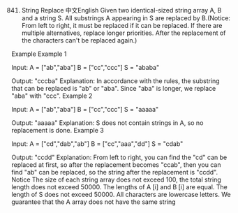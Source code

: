841. String Replace
中文English
Given two identical-sized string array A, B and a string S. All substrings A appearing in S are replaced by B.(Notice: From left to right, it must be replaced if it can be replaced. If there are multiple alternatives, replace longer priorities. After the replacement of the characters can't be replaced again.)

Example
Example 1

Input:
A = ["ab","aba"]
B = ["cc","ccc"]
S = "ababa"

Output: "cccba"
Explanation: In accordance with the rules, the substring that can be replaced is "ab" or "aba". Since "aba" is longer, we replace "aba" with "ccc". 
Example 2

Input:
A = ["ab","aba"]
B = ["cc","ccc"]
S = "aaaaa"

Output: "aaaaa"
Explanation: S does not contain strings in A, so no replacement is done.
Example 3

Input:
A = ["cd","dab","ab"]
B = ["cc","aaa","dd"]
S = "cdab"

Output: "ccdd"
Explanation: From left to right, you can find the "cd" can be replaced at first, so after the replacement becomes "ccab", then you can find "ab" can be replaced, so the string after the replacement is "ccdd".
Notice
The size of each string array does not exceed 100, the total string length does not exceed 50000.
The lengths of A [i] and B [i] are equal.
The length of S does not exceed 50000.
All characters are lowercase letters.
We guarantee that the A array does not have the same string
